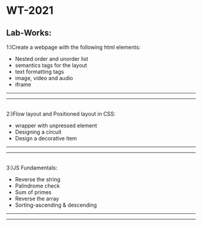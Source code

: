 # WT-2021

## Lab-Works:

1:)Create a webpage with the following html elements:

<ul>
<li>Nested order and unorder list</li>
<li>semantics tags for the layout</li>
<li>text formatting tags</li>
<li>image, video and audio</li>
<li>iframe</li>
</ul><hr><hr><br>
2:)Flow layout and Positioned layout in CSS:
<ul>
<li>wrapper with unpressed element</li>
<li>Designing a circuit </li>
<li>Design a decorative item</li>
</ul><hr><hr><br>
3:)JS Fundamentals:
<ul>
<li>Reverse the string</li>
<li>Palindrome check</li>
<li>Sum of primes</li>
<li>Reverse the array</li>
<li>Sorting-ascending & descending</li>
</ul><hr><hr><br>
